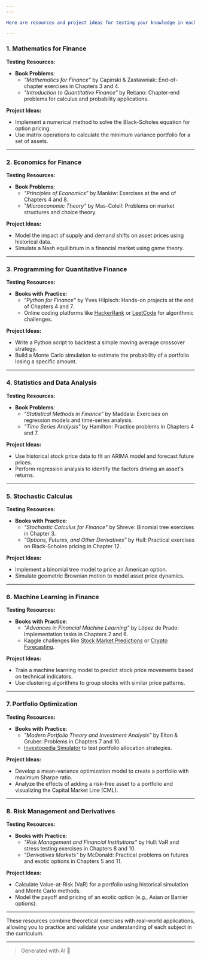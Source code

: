```yaml
---
---

Here are resources and project ideas for testing your knowledge in each subject covered in the curriculum:

---
```


### **1. Mathematics for Finance**
**Testing Resources:**
- **Book Problems**:
  - *"Mathematics for Finance"* by Capinski & Zastawniak: End-of-chapter exercises in Chapters 3 and 4.
  - *"Introduction to Quantitative Finance"* by Reitano: Chapter-end problems for calculus and probability applications.

**Project Ideas:**
- Implement a numerical method to solve the Black-Scholes equation for option pricing.
- Use matrix operations to calculate the minimum variance portfolio for a set of assets.

---

### **2. Economics for Finance**
**Testing Resources:**
- **Book Problems**:
  - *"Principles of Economics"* by Mankiw: Exercises at the end of Chapters 4 and 8.
  - *"Microeconomic Theory"* by Mas-Colell: Problems on market structures and choice theory.

**Project Ideas:**
- Model the impact of supply and demand shifts on asset prices using historical data.
- Simulate a Nash equilibrium in a financial market using game theory.

---

### **3. Programming for Quantitative Finance**
**Testing Resources:**
- **Books with Practice**:
  - *"Python for Finance"* by Yves Hilpisch: Hands-on projects at the end of Chapters 4 and 7.
  - Online coding platforms like [HackerRank](https://www.hackerrank.com/) or [LeetCode](https://leetcode.com/) for algorithmic challenges.

**Project Ideas:**
- Write a Python script to backtest a simple moving average crossover strategy.
- Build a Monte Carlo simulation to estimate the probability of a portfolio losing a specific amount.

---

### **4. Statistics and Data Analysis**
**Testing Resources:**
- **Book Problems**:
  - *"Statistical Methods in Finance"* by Maddala: Exercises on regression models and time-series analysis.
  - *"Time Series Analysis"* by Hamilton: Practice problems in Chapters 4 and 7.

**Project Ideas:**
- Use historical stock price data to fit an ARIMA model and forecast future prices.
- Perform regression analysis to identify the factors driving an asset's returns.

---

### **5. Stochastic Calculus**
**Testing Resources:**
- **Books with Practice**:
  - *"Stochastic Calculus for Finance"* by Shreve: Binomial tree exercises in Chapter 3.
  - *"Options, Futures, and Other Derivatives"* by Hull: Practical exercises on Black-Scholes pricing in Chapter 12.

**Project Ideas:**
- Implement a binomial tree model to price an American option.
- Simulate geometric Brownian motion to model asset price dynamics.

---

### **6. Machine Learning in Finance**
**Testing Resources:**
- **Books with Practice**:
  - *"Advances in Financial Machine Learning"* by López de Prado: Implementation tasks in Chapters 2 and 6.
  - Kaggle challenges like [Stock Market Predictions](https://www.kaggle.com/c/two-sigma-financial-modeling) or [Crypto Forecasting](https://www.kaggle.com/competitions/crypto-forecasting).

**Project Ideas:**
- Train a machine learning model to predict stock price movements based on technical indicators.
- Use clustering algorithms to group stocks with similar price patterns.

---

### **7. Portfolio Optimization**
**Testing Resources:**
- **Books with Practice**:
  - *"Modern Portfolio Theory and Investment Analysis"* by Elton & Gruber: Problems in Chapters 7 and 10.
  - [Investopedia Simulator](https://www.investopedia.com/simulator/) to test portfolio allocation strategies.

**Project Ideas:**
- Develop a mean-variance optimization model to create a portfolio with maximum Sharpe ratio.
- Analyze the effects of adding a risk-free asset to a portfolio and visualizing the Capital Market Line (CML).

---

### **8. Risk Management and Derivatives**
**Testing Resources:**
- **Books with Practice**:
  - *"Risk Management and Financial Institutions"* by Hull: VaR and stress testing exercises in Chapters 8 and 10.
  - *"Derivatives Markets"* by McDonald: Practical problems on futures and exotic options in Chapters 5 and 11.

**Project Ideas:**
- Calculate Value-at-Risk (VaR) for a portfolio using historical simulation and Monte Carlo methods.
- Model the payoff and pricing of an exotic option (e.g., Asian or Barrier options).

---

These resources combine theoretical exercises with real-world applications, allowing you to practice and validate your understanding of each subject in the curriculum.

---

> Generated with AI 🤖
